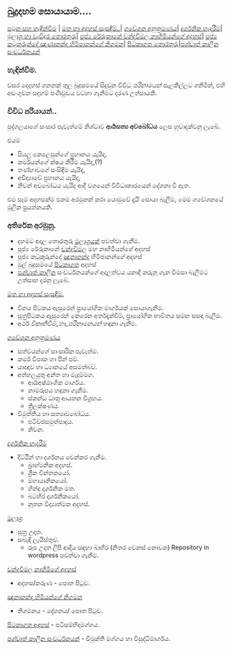 ## බුදුදහම සොයායාම....

[පටුන සහ හැඳින්වීම](/index.md) |
[මත හා අදහස් සැසඳීම්..](/page1.md)|
[ගවේශන අනුක්‍රමණය](/page2.md)|
[දාර්ශනික හැදෑරීම්](/page3.md)|
[මූලාශ්‍ර හා වැඩිදුර තොරතුරු](/page4.md)|
[පූජ්‍ය රේරුකානේ චන්දවිමල නාහිමියන්ගේ අදහස්](/page5.md)|
[පූජ්‍ය කටුකුරුන්දේ ඤාණානන්ද හිමිපානන්ගේ නිගමන](/page6.md)|
[පිටකාගත තොරතුරු](/page7.md)|[පශ්චාත් කාලීන සංවර්ධනයන්](/page8.md)


### හැඳින්වීම.
වසර දෙදහස් ගනනක් තුල බුදුසමයේ සිදුවුන විවිධ _පරිනාමයන්_ සැලකිල්ලට ගනිමින්, එහි අඩංගුවන සදහම් පණිවුඩය වටහා ගැනීමට දරණ උත්සායකි.

### විවිධ පරියායන්..
පුද්ගලයාගේ සංසාර පැවැත්මේ නිශ්ටාව **ආර්‍යසත්‍ය අවබෝධය** ලෙස හුවාදක්වනු ලැබේ.

එයම
- සියලු කෙලෙසුන්ගේ ප්‍රහානය යැයිද,
- කර්මයන්ගේ ක්ෂය කිරීම යැයිද,(?)
- තණ්හාවගේ සංසිඳීම යැයිද,
- අවිද්‍යාවේ ප්‍රහානය යැයිද,
- නිවන් අවබෝධය යැයිද ආදී වශයෙන් විවිධාකාරයෙන් දේශනා වී ඇත.

එම සෑම අදහසක්ම එකම අරමුනක් කරා යොමුවේ දැයි  සොයා බැලීම, මෙම ගවේශනයේ මූලික ප්‍රයත්නයකි.

### අතිරේක අරමුනු.
- දහමට අදාල තොරතුරු [මූලාශ්‍රයක්](/page4.md) පවත්වා ගැනීම.
- පූජ්‍ය රේරුකානේ [චන්දවිමල](/page5.md) මහ නාහිමියන්ගේ අදහස්
- පූජ්‍ය කටුකුරුන්දේ [ඤානානන්ද](/page6.md) හිමිපානන්ගේ අදහස්
- මුල් බුදුසමයේ [පිටකාගත](/page7.md) අදහස්
- [පශ්චාත් කාලීන](/page8.md) සංවර්ධනයන්ගේ අදාලත්වය
යනාදී කරුනූ ගැන විමසා බැලීමට උත්සාහ දරනු ලැබේ.

[මත හා අදහස් සැසඳීම්.](/page1.md)

- විනය පිටකය ඇසුරෙන් ප්‍රායෝගික මාර්ගයක් සොයාගැනීම.
- සූත්‍රපිටකය ඇසුරෙන් කෙරෙන අර්තදැක්වීම්, ප්‍රායෝගික භාවිතය සමඟ සසඳා බැලීම.
- අර්ථ _විකෘතිවීම්_හා_පරිනාමනයන්_ හඳුනා ගැනීම.


[ගවේශන අනුක්‍රමණය](/page2.md)
- සත්වයන්ගේ සාංසාරික පැවැත්ම.
- කර්ම විපාක හා පින් පව්.
- යාඥාව හා ධ්‍යානයේ අසමත්බව.
- අත්හලයුතු අන්ත හා මැදුම්මග.
	- ආර්‍යඅෂ්ඨාංගික මාර්ගය.
	- නාමරූපය හඳුනා ගැනීම.
	- ස්කන්ධ ධාතු ආයතන විග්‍රහය.
	- ත්‍රිලක්ෂණය.
- විමුත්තිය හා සත්‍යාවබෝධය.
	- පටිච්ඡසමුත්පාදය.
	- නිවන.

[දාර්ශනික හැදෑරීම්](/page3.md)
- දිට්ඨින් හා දර්ශනය වෙන්කර ගැනීම.
	- බ්‍රාහ්මනික අදහස්.
	- ග්‍රීක චින්තකයෝ.
	- මහායානිකයෝ.
	- හින්දු දාර්ශනික මත.
	- බටහිර දාර්ශනිකයෝ.
	- නූතන විද්‍යාත්මක අදහස්.


[මූලාශ්‍ර ](/page4.md)
- සූත්‍ර උදෘත.
- සබැඳි ලැයිස්තුව.
	+ රූප උදෘත ලිපි ආදිය සඳහා බාහිර (නිතර වෙනස් නොවන) Repository in wordpress පවත්වා ගැනීම.

[චන්දවිමල නාහිමිගේ අදහස්](/page5.md)
- අදහස/කරුණ - පොත පිටුව.

[ඤානානන්ද හිමියන්ගේ නිගමන](/page6.md)
- නිගමනය - දේශනය/ පොත පිටුව.

[පිටකාගත අදහස්](/page7.md)
	- පටිසම්භිදාමග්ගය.

[පශ්චාත් කාලීන සංවර්ධනයන්](/page8.md)
	- විමුක්ති මග්ගය හා විසුද්ධිමාර්ගය.
